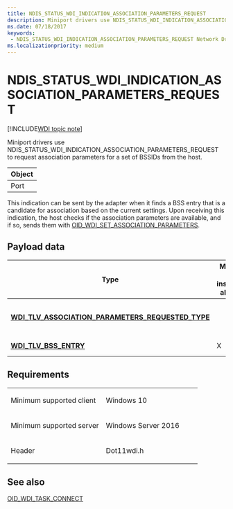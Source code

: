 ```yaml
---
title: NDIS_STATUS_WDI_INDICATION_ASSOCIATION_PARAMETERS_REQUEST
description: Miniport drivers use NDIS_STATUS_WDI_INDICATION_ASSOCIATION_PARAMETERS_REQUEST to request association parameters for a set of BSSIDs from the host.
ms.date: 07/18/2017
keywords:
 - NDIS_STATUS_WDI_INDICATION_ASSOCIATION_PARAMETERS_REQUEST Network Drivers Starting with Windows Vista
ms.localizationpriority: medium
---
```


# NDIS\_STATUS\_WDI\_INDICATION\_ASSOCIATION\_PARAMETERS\_REQUEST

[!INCLUDE[WDI topic note](../includes/wdi-version-warning.md)]


Miniport drivers use NDIS\_STATUS\_WDI\_INDICATION\_ASSOCIATION\_PARAMETERS\_REQUEST to request association parameters for a set of BSSIDs from the host.

| Object |
|--------|
| Port   |

 

This indication can be sent by the adapter when it finds a BSS entry that is a candidate for association based on the current settings. Upon receiving this indication, the host checks if the association parameters are available, and if so, sends them with [OID\_WDI\_SET\_ASSOCIATION\_PARAMETERS](oid-wdi-set-association-parameters.md).

## Payload data


| Type                                                                                                             | Multiple TLV instances allowed | Optional | Description                                   |
|------------------------------------------------------------------------------------------------------------------|--------------------------------|----------|-----------------------------------------------|
| [**WDI\_TLV\_ASSOCIATION\_PARAMETERS\_REQUESTED\_TYPE**](./wdi-tlv-association-parameters-requested-type.md) |                                |          | The list of requested association parameters. |
| [**WDI\_TLV\_BSS\_ENTRY**](./wdi-tlv-bss-entry.md)                                                           | X                              | X        | The list of BSSIDs.                           |

 

## Requirements

<table>
<colgroup>
<col width="50%" />
<col width="50%" />
</colgroup>
<tbody>
<tr class="odd">
<td><p>Minimum supported client</p></td>
<td><p>Windows 10</p></td>
</tr>
<tr class="even">
<td><p>Minimum supported server</p></td>
<td><p>Windows Server 2016</p></td>
</tr>
<tr class="odd">
<td><p>Header</p></td>
<td>Dot11wdi.h</td>
</tr>
</tbody>
</table>

## See also


[OID\_WDI\_TASK\_CONNECT](oid-wdi-task-connect.md)

 

